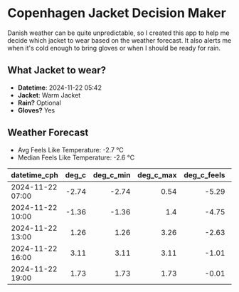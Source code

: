 
# Copenhagen Jacket Decision Maker

Danish weather can be quite unpredictable, so I created this app to help me decide which jacket to wear based on the weather forecast. 
It also alerts me when it's cold enough to bring gloves or when I should be ready for rain.

## What Jacket to wear?

- **Datetime**: 2024-11-22 05:42
- **Jacket**: Warm Jacket
- **Rain?** Optional
- **Gloves?** Yes

## Weather Forecast
- Avg Feels Like Temperature: -2.7 °C
- Median Feels Like Temperature: -2.6 °C

| datetime_cph     |   deg_c |   deg_c_min |   deg_c_max |   deg_c_feels | weather   | wind   | rain   |
|:-----------------|--------:|------------:|------------:|--------------:|:----------|:-------|:-------|
| 2024-11-22 07:00 |   -2.74 |       -2.74 |        0.54 |         -5.29 | Clouds    | Low    | None   |
| 2024-11-22 10:00 |   -1.36 |       -1.36 |        1.4  |         -4.75 | Clouds    | Low    | None   |
| 2024-11-22 13:00 |    1.26 |        1.26 |        3.26 |         -2.63 | Clouds    | Low    | None   |
| 2024-11-22 16:00 |    3.11 |        3.11 |        3.11 |         -1.01 | Clouds    | Low    | None   |
| 2024-11-22 19:00 |    1.73 |        1.73 |        1.73 |         -0.01 | Rain      | Low    | Low    |
        
